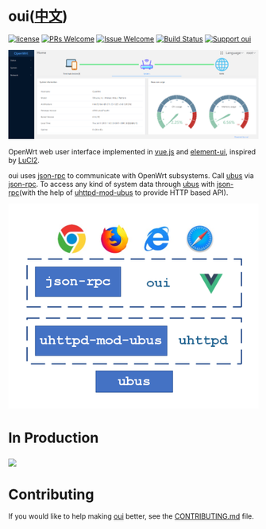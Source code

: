 # oui([中文](/README_ZH.md))

[1]: https://img.shields.io/badge/license-MIT-brightgreen.svg?style=plastic
[2]: /LICENSE
[3]: https://img.shields.io/badge/PRs-welcome-brightgreen.svg?style=plastic
[4]: https://github.com/zhaojh329/oui/pulls
[5]: https://img.shields.io/badge/Issues-welcome-brightgreen.svg?style=plastic
[6]: https://github.com/zhaojh329/oui/issues/new
[7]: https://travis-ci.org/zhaojh329/oui.svg?branch=master
[8]: https://travis-ci.org/zhaojh329/oui
[11]: https://img.shields.io/badge/Support%20oui-Donate-blueviolet.svg
[12]: https://paypal.me/zjh329

[![license][1]][2]
[![PRs Welcome][3]][4]
[![Issue Welcome][5]][6]
[![Build Status][7]][8]
[![Support oui][11]][12]

[vue.js]: https://github.com/vuejs/vue
[element-ui]: https://github.com/ElemeFE/element
[LuCI2]: https://git.openwrt.org/?p=project/luci2/ui.git
[json-rpc]: https://www.jsonrpc.org/
[ubus]: https://wiki.openwrt.org/doc/techref/ubus
[uhttpd-mod-ubus]: https://wiki.openwrt.org/doc/techref/ubus#access_to_ubus_over_http

![](/screenshots.png)

OpenWrt web user interface implemented in [vue.js] and [element-ui], inspired by [LuCI2].

oui uses [json-rpc] to communicate with OpenWrt subsystems. Call [ubus] via [json-rpc].
To access any kind of system data through [ubus] with [json-rpc](with the help of [uhttpd-mod-ubus] to provide HTTP based API).

![](/docs/.vuepress/public/architecture.png)

# In Production

<a href="https://www.perfectsignal-tech.com"><img src="https://nwzimg.wezhan.cn/contents/sitefiles2032/10164349/images/9482755.jpg" height="80" align="middle"/></a>&nbsp;&nbsp;

# Contributing
If you would like to help making [oui](https://github.com/zhaojh329/oui) better,
see the [CONTRIBUTING.md](/CONTRIBUTING.md) file.

